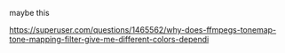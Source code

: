 maybe this

https://superuser.com/questions/1465562/why-does-ffmpegs-tonemap-tone-mapping-filter-give-me-different-colors-dependi

